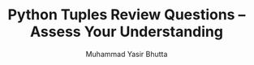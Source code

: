 ---
layout: review-questions
title: Python Tuples Review Questions – Assess Your Understanding
description: Review key concepts of Python tuples with structured questions. Practice tuple syntax, immutability, indexing, and usage to strengthen your understanding of this core data type.
keywords: Python tuples review questions, tuple practice Python, Python data types quiz, tuple syntax and usage, Python immutable types, beginner Python questions, tuple indexing review, Python interview prep tuples
author: "Muhammad Yasir Bhutta"
toc: toc/python.html
course: "python"
topic: "tuples"
prev: /python/docs/tuples/practice-and-progress/mini-projects-tuples.html
next: /python/docs/functions.html
show_practice_progress: true
show_mini_project: null
show_toc: true
breadcrumb:
  - title: Home
    url: /
  - title: python
    url: /python/
  - title: tuples
    url: /python/docs/tuples/
---